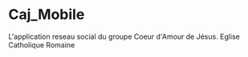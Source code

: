 # Caj_Mobile
L'application reseau social du groupe Coeur d'Amour de Jésus. Eglise Catholique Romaine
